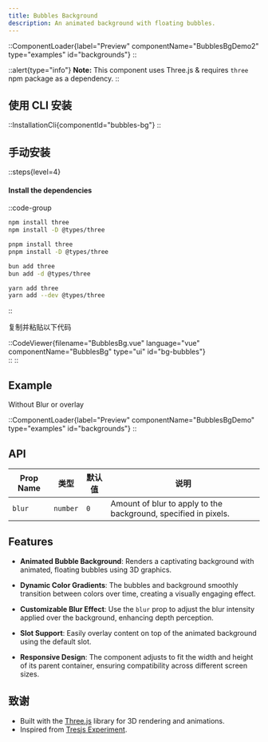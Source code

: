 ```yaml
---
title: Bubbles Background
description: An animated background with floating bubbles.
---
```


::ComponentLoader{label="Preview" componentName="BubblesBgDemo2" type="examples" id="backgrounds"}
::

::alert{type="info"}
**Note:** This component uses Three.js & requires `three` npm package as a dependency.
::

## 使用 CLI 安装

::InstallationCli{componentId="bubbles-bg"}
::

## 手动安装

::steps{level=4}

#### Install the dependencies

::code-group

```bash [npm]
npm install three
npm install -D @types/three
```

```bash [pnpm]
pnpm install three
pnpm install -D @types/three
```

```bash [bun]
bun add three
bun add -d @types/three
```

```bash [yarn]
yarn add three
yarn add --dev @types/three
```

::

复制并粘贴以下代码

::CodeViewer{filename="BubblesBg.vue" language="vue" componentName="BubblesBg" type="ui" id="bg-bubbles"}  
::
::

## Example

Without Blur or overlay

::ComponentLoader{label="Preview" componentName="BubblesBgDemo" type="examples" id="backgrounds"}
::

## API

| Prop Name | 类型     | 默认值 | 说明                                                            |
| --------- | -------- | ------ | --------------------------------------------------------------- |
| `blur`    | `number` | `0`    | Amount of blur to apply to the background, specified in pixels. |

## Features

- **Animated Bubble Background**: Renders a captivating background with animated, floating bubbles using 3D graphics.

- **Dynamic Color Gradients**: The bubbles and background smoothly transition between colors over time, creating a visually engaging effect.

- **Customizable Blur Effect**: Use the `blur` prop to adjust the blur intensity applied over the background, enhancing depth perception.

- **Slot Support**: Easily overlay content on top of the animated background using the default slot.

- **Responsive Design**: The component adjusts to fit the width and height of its parent container, ensuring compatibility across different screen sizes.

## 致谢

- Built with the [Three.js](https://threejs.org/) library for 3D rendering and animations.
- Inspired from [Tresjs Experiment](https://lab.tresjs.org/experiments/overlay).
